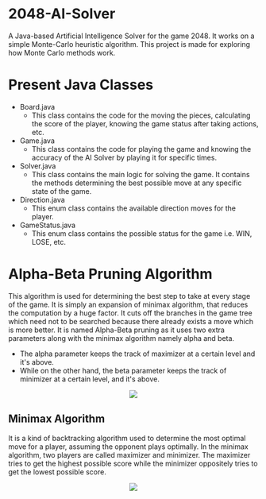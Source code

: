 # 2048-AI-Solver
A Java-based Artificial Intelligence Solver for the game 2048. It works on a simple Monte-Carlo heuristic algorithm. This project is made for exploring how Monte Carlo methods work.

# Present Java Classes

- Board.java
	- This class contains the code for the moving the pieces, calculating the score of the player, knowing the game status after taking actions, etc.
- Game.java
	- This class contains the code for playing the game and knowing the accuracy of the AI Solver by playing it for specific times.
- Solver.java
	- This class contains the main logic for solving the game. It contains the methods determining the best possible move at any specific state of the game.
- Direction.java
	- This enum class contains the available direction moves for the player.
- GameStatus.java
	- This enum class contains the possible status for the game i.e. WIN, LOSE, etc.

# Alpha-Beta Pruning Algorithm

This algorithm is used for determining the best step to take at every stage of the game. It is simply an expansion of minimax algorithm, that reduces the computation by a huge factor. It cuts off the branches in the game tree which need not to be searched because there already exists a move which is more better. It is named Alpha-Beta pruning as it uses two extra parameters along with the minimax algorithm namely alpha and beta.

- The alpha parameter keeps the track of maximizer at a certain level and it's above.
- While on the other hand, the beta parameter keeps the track of minimizer at a certain level, and it's above.

<div align="center"><img src = "https://media.geeksforgeeks.org/wp-content/uploads/MIN_MAX3.jpg" /></div>


## Minimax Algorithm

It is a kind of backtracking algorithm used to determine the most optimal move for a player, assuming the opponent plays optimally. In the minimax algorithm, two players are called maximizer and minimizer. The maximizer tries to get the highest possible score while the minimizer oppositely tries to get the lowest possible score.
<div align="center"><img src= "https://i.ibb.co/zPyM9xt/minmax1.jpg" /></div>
